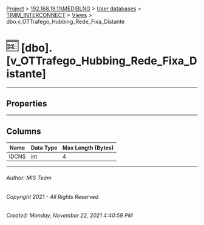#### 

[Project](../../../../index.md) > [192.168.19.11\\MEDIBLNG](../../../index.md) > [User databases](../../index.md) > [TIMM_INTERCONNECT](../index.md) > [Views](Views.md) > dbo.v_OTTrafego_Hubbing_Rede_Fixa_Distante

# ![Views](../../../../Images/View32.png) [dbo].[v_OTTrafego_Hubbing_Rede_Fixa_Distante]

---

## <a name="#properties"></a>Properties



---

## <a name="#columns"></a>Columns

| Name | Data Type | Max Length (Bytes) |
|---|---|---|
| IDCNS | int | 4 |


---

###### Author:  MIS Team

###### Copyright 2021 - All Rights Reserved

###### Created: Monday, November 22, 2021 4:40:59 PM

